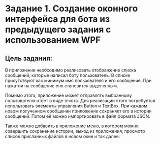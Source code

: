 ﻿# Задание 1. Создание оконного интерфейса для бота из предыдущего задания с использованием WPF
**Цель задания:**
-
В приложении необходимо реализовать отображение списка сообщений, которые написал боту пользователь. 
В списке присутствуют как минимум имя пользователя и его сообщение. При нажатии на сообщение оно становится выделенным.

Помимо этого, приложение может отправлять выбранному пользователю ответ в виде текста. 
Для реализации этого потребуется использовать элементы управления Button и TextBox. 
При каждом новом полученном сообщении приложение сохраняет его в истории сообщений. 
Потом её можно импортировать в файл формата JSON.

Также можно добавить в приложение меню, в котором можно совершить сохранение истории, 
выход из приложения, просмотр список присланных файлов в новом окне и так далее.